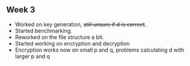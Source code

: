 ## Week 3

- Worked on key generation, ~~still unsure if d is correct~~.
- Started benchmarking.
- Reworked on the file structure a bit.
- Started working on encryption and decryption
- Encryption works now on small p and q, problems calculating d with larger p and q